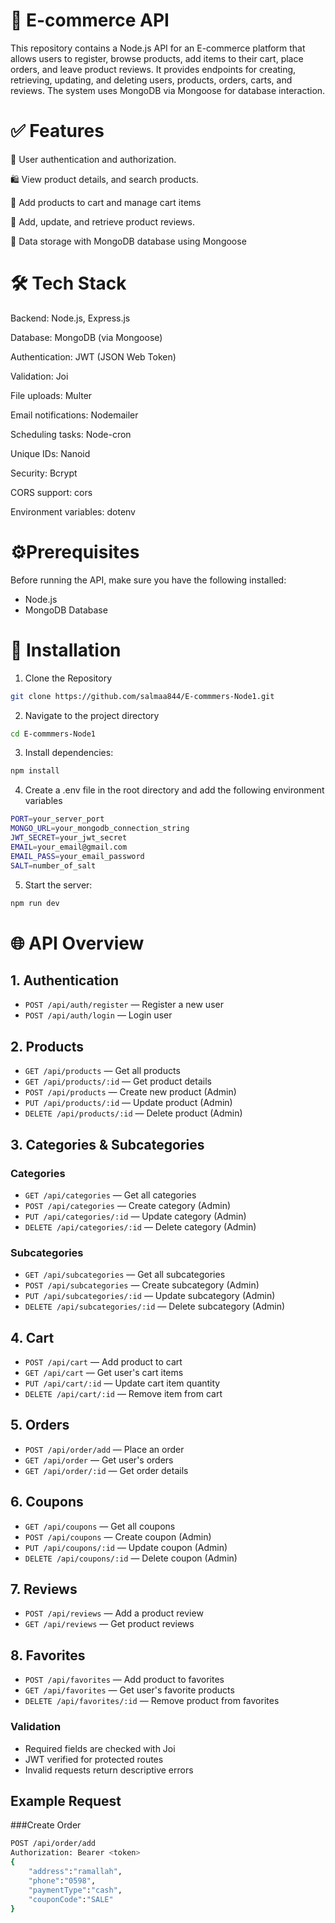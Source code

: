﻿# 🛒 E-commerce API
This repository contains a Node.js API for an E-commerce platform that allows users to register, browse products, add items to their cart, place orders, and leave product reviews. It provides endpoints for creating, retrieving, updating, and deleting users, products, orders, carts, and reviews. The system uses MongoDB via Mongoose for database interaction.


# ✅ Features
🔑 User authentication and authorization.

🛍 View product details, and search products.

🛒 Add products to cart and manage cart items

📝 Add, update, and retrieve product reviews.

💾 Data storage with MongoDB database using Mongoose  



# 🛠 Tech Stack
Backend: Node.js, Express.js

Database: MongoDB (via Mongoose)

Authentication: JWT (JSON Web Token)

Validation: Joi

File uploads: Multer

Email notifications: Nodemailer

Scheduling tasks: Node-cron

Unique IDs: Nanoid

Security: Bcrypt

CORS support: cors

Environment variables: dotenv




# ⚙️Prerequisites
Before running the API, make sure you have the following installed:

- Node.js
- MongoDB Database

# 🚀 Installation

1. Clone the Repository
```bash
git clone https://github.com/salmaa844/E-commmers-Node1.git

```
2. Navigate to the project directory
```bash
cd E-commmers-Node1

```
3. Install dependencies:
```bash
npm install
```
4. Create a .env file in the root directory and add the following environment variables
```bash
PORT=your_server_port
MONGO_URL=your_mongodb_connection_string
JWT_SECRET=your_jwt_secret
EMAIL=your_email@gmail.com
EMAIL_PASS=your_email_password
SALT=number_of_salt

```
5. Start the server: 
```bash
npm run dev
```
# 🌐 API Overview

## 1. Authentication
- `POST /api/auth/register` — Register a new user  
- `POST /api/auth/login` — Login user  

## 2. Products
- `GET /api/products` — Get all products  
- `GET /api/products/:id` — Get product details  
- `POST /api/products` — Create new product (Admin)  
- `PUT /api/products/:id` — Update product (Admin)  
- `DELETE /api/products/:id` — Delete product (Admin)  

## 3. Categories & Subcategories
### Categories
- `GET /api/categories` — Get all categories  
- `POST /api/categories` — Create category (Admin)  
- `PUT /api/categories/:id` — Update category (Admin)  
- `DELETE /api/categories/:id` — Delete category (Admin)  

### Subcategories
- `GET /api/subcategories` — Get all subcategories  
- `POST /api/subcategories` — Create subcategory (Admin)  
- `PUT /api/subcategories/:id` — Update subcategory (Admin)  
- `DELETE /api/subcategories/:id` — Delete subcategory (Admin)  

## 4. Cart
- `POST /api/cart` — Add product to cart  
- `GET /api/cart` — Get user's cart items  
- `PUT /api/cart/:id` — Update cart item quantity  
- `DELETE /api/cart/:id` — Remove item from cart  

## 5. Orders
- `POST /api/order/add` — Place an order  
- `GET /api/order` — Get user's orders  
- `GET /api/order/:id` — Get order details  

## 6. Coupons
- `GET /api/coupons` — Get all coupons  
- `POST /api/coupons` — Create coupon (Admin)  
- `PUT /api/coupons/:id` — Update coupon (Admin)  
- `DELETE /api/coupons/:id` — Delete coupon (Admin)  

## 7. Reviews
- `POST /api/reviews` — Add a product review  
- `GET /api/reviews` — Get product reviews  

## 8. Favorites
- `POST /api/favorites` — Add product to favorites  
- `GET /api/favorites` — Get user's favorite products  
- `DELETE /api/favorites/:id` — Remove product from favorites  

### Validation
- Required fields are checked with Joi
- JWT verified for protected routes
- Invalid requests return descriptive errors

  
## Example Request
###Create Order
```bash
POST /api/order/add
Authorization: Bearer <token>
{
    "address":"ramallah",
    "phone":"0598",
    "paymentType":"cash",
    "couponCode":"SALE"
}
```




